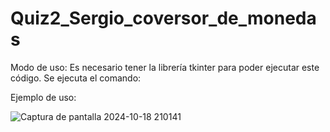 # Quiz2_Sergio_coversor_de_monedas


Modo de uso:
Es necesario tener la librería tkinter para poder ejecutar este código.
Se ejecuta el comando: 

Ejemplo de uso:



![Captura de pantalla 2024-10-18 210141](https://github.com/user-attachments/assets/0d2f7284-bb35-42db-b712-68ff6e918052)
